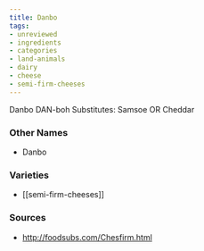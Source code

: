 ```yaml
---
title: Danbo
tags:
- unreviewed
- ingredients
- categories
- land-animals
- dairy
- cheese
- semi-firm-cheeses
---
```

Danbo DAN-boh Substitutes: Samsoe OR Cheddar

### Other Names

* Danbo

### Varieties

* [[semi-firm-cheeses]]

### Sources
* http://foodsubs.com/Chesfirm.html
